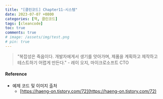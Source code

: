 ```yaml
---
title: "[클린코드] Chapter11-시스템"
date: 2023-07-07 +0800
categories: [책, 클린코드]
tags: [cleancode]
toc: true
comments: true
# image: /assets/img/test.png
# pin: true
---
```


> "복잡성은 죽음이다. 개발자에게서 생기를 앗아가며, 제품을 계획하고 제작하고 테스트하기 어렵게 만든다." - 레이 오지, 마이크로소프트 CTO

#### Reference
- 예제 코드 및 이미지 출처
  - [https://haeng-on.tistory.com/72](https://haeng-on.tistory.com/72)

